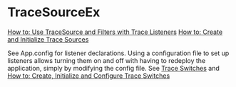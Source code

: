 # TraceSourceEx

[How to: Use TraceSource and Filters with Trace Listeners](https://msdn.microsoft.com/en-us/library/ms228993%28v=vs.110%29.aspx?f=255&MSPPError=-2147217396)
[How to: Create and Initialize Trace Sources](https://msdn.microsoft.com/en-us/library/ms228984(v=vs.110).aspx)

See App.config for listener declarations.
Using a configuration file to set up listeners allows turning them on and off
with having to redeploy the application, simply by modifying the config file.
See [Trace Switches](https://docs.microsoft.com/en-us/dotnet/framework/debug-trace-profile/trace-switches)
and [How to: Create, Initialize and Configure Trace Switches](https://docs.microsoft.com/en-us/dotnet/framework/debug-trace-profile/how-to-create-initialize-and-configure-trace-switches)

